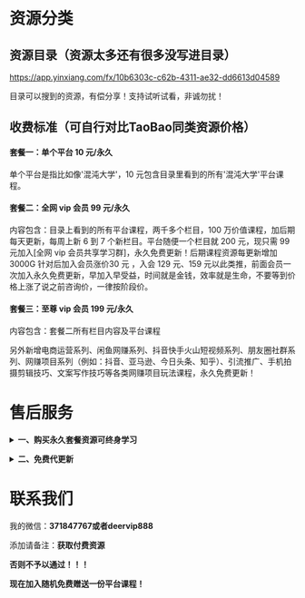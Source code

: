 # 资源分类


## 资源目录（资源太多还有很多没写进目录）
https://app.yinxiang.com/fx/10b6303c-c62b-4311-ae32-dd6613d04589

目录可以搜到的资源，有偿分享！支持试听试看，非诚勿扰！

## 收费标准（可自行对比TaoBao同类资源价格）

#### 套餐一：单个平台 10 元/永久

单个平台是指比如像'混沌大学'，10 元包含目录里看到的所有'混沌大学'平台课程。

#### 套餐二：全网 vip 会员 99 元/永久

内容包含：目录上看到的所有平台课程，两千多个栏目，100 万价值课程，加后期每天更新，每周上新 6 到 7 个新栏目。平台随便一个栏目就 200 元，现只需 99 元加入[全网 vip 会员共享学习群]，永久免费更新！后期课程资源每更新增加 3000G 针对后加入会员涨价30 元 ，入会 129 元、159 元以此类推，前面会员一次加入永久免费更新，早加入早受益，时间就是金钱，效率就是生命，不要等到价格上涨了说之前咨询价，一律按阶段价。

#### 套餐三：至尊 vip 会员 199 元/永久

内容包含：套餐二所有栏目内容及平台课程

另外新增电商运营系列、闲鱼网赚系列、抖音快手火山短视频系列、朋友圈社群系列、网赚项目系列（例如：抖音、亚马逊、今日头条、知乎）、引流推广、手机拍摄剪辑技巧、文案写作技巧等各类网赚项目玩法课程，永久免费更新！


<!-- <b><details><summary>二、电影 & 美剧（3T）</summary></b>

## 收费标准：10 元/永久 （全网vip会员免费）

电影如图：
![电影](./img/电影.jpg)

美剧如图：
![美剧](./img/美剧.png)

</details> -->

# 售后服务


<b><details><summary>一、购买永久套餐资源可终身学习</summary></b>

不管你是学生，还是工作党

不管你是自用，还是兼职赚钱

资料团都是一个不错的选择。

一次加入，所有资料永久免费使用，持续更新。

资料团目前所有加密渠道，课程渠道，书籍渠道都已恢复完善，欢迎你的加入

海量课程，买到就是赚到。内容丰富，适用于各行各业相关人群。

一生中总会遇到你需要学习需要新知识的时候，愿为每一位需要学习的您服务。

</details>

<b><details><summary>二、免费代更新</summary></b>

所有资源都有专业团队负责整理更新，可放心使用。

</details>



# 联系我们

我的微信：**371847767或者deervip888**

添加请备注：**获取付费资源**

<b>否则不予以通过！！！</b>

<b>**现在加入随机免费赠送一份平台课程！**</b>



